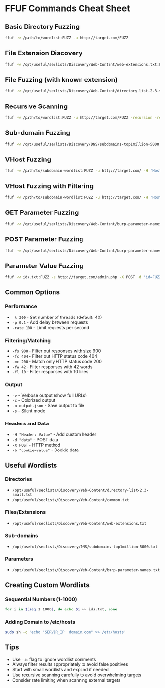 # FFUF Commands Cheat Sheet

## Basic Directory Fuzzing
```bash
ffuf -w /path/to/wordlist:FUZZ -u http://target.com/FUZZ
```

## File Extension Discovery
```bash
ffuf -w /opt/useful/seclists/Discovery/Web-Content/web-extensions.txt:FUZZ -u http://target.com/blog/indexFUZZ
```

## File Fuzzing (with known extension)
```bash
ffuf -w /opt/useful/seclists/Discovery/Web-Content/directory-list-2.3-small.txt:FUZZ -u http://target.com/blog/FUZZ.php
```

## Recursive Scanning
```bash
ffuf -w /path/to/wordlist:FUZZ -u http://target.com/FUZZ -recursion -recursion-depth 1 -e .php -v
```

## Sub-domain Fuzzing
```bash
ffuf -w /opt/useful/seclists/Discovery/DNS/subdomains-top1million-5000.txt:FUZZ -u https://FUZZ.target.com/
```

## VHost Fuzzing
```bash
ffuf -w /path/to/subdomain-wordlist:FUZZ -u http://target.com/ -H 'Host: FUZZ.target.com'
```

## VHost Fuzzing with Filtering
```bash
ffuf -w /path/to/subdomain-wordlist:FUZZ -u http://target.com/ -H 'Host: FUZZ.target.com' -fs 900
```

## GET Parameter Fuzzing
```bash
ffuf -w /opt/useful/seclists/Discovery/Web-Content/burp-parameter-names.txt:FUZZ -u http://target.com/admin.php?FUZZ=key -fs xxx
```

## POST Parameter Fuzzing
```bash
ffuf -w /opt/useful/seclists/Discovery/Web-Content/burp-parameter-names.txt:FUZZ -u http://target.com/admin.php -X POST -d 'FUZZ=key' -H 'Content-Type: application/x-www-form-urlencoded' -fs xxx
```

## Parameter Value Fuzzing
```bash
ffuf -w ids.txt:FUZZ -u http://target.com/admin.php -X POST -d 'id=FUZZ' -H 'Content-Type: application/x-www-form-urlencoded' -fs xxx
```

## Common Options

### Performance
- `-t 200` - Set number of threads (default: 40)
- `-p 0.1` - Add delay between requests
- `-rate 100` - Limit requests per second

### Filtering/Matching
- `-fs 900` - Filter out responses with size 900
- `-fc 404` - Filter out HTTP status code 404
- `-mc 200` - Match only HTTP status code 200
- `-fw 42` - Filter responses with 42 words
- `-fl 10` - Filter responses with 10 lines

### Output
- `-v` - Verbose output (show full URLs)
- `-c` - Colorized output
- `-o output.json` - Save output to file
- `-s` - Silent mode

### Headers and Data
- `-H "Header: Value"` - Add custom header
- `-d "data"` - POST data
- `-X POST` - HTTP method
- `-b "cookie=value"` - Cookie data

## Useful Wordlists

### Directories
- `/opt/useful/seclists/Discovery/Web-Content/directory-list-2.3-small.txt`
- `/opt/useful/seclists/Discovery/Web-Content/common.txt`

### Files/Extensions
- `/opt/useful/seclists/Discovery/Web-Content/web-extensions.txt`

### Sub-domains
- `/opt/useful/seclists/Discovery/DNS/subdomains-top1million-5000.txt`

### Parameters
- `/opt/useful/seclists/Discovery/Web-Content/burp-parameter-names.txt`

## Creating Custom Wordlists

### Sequential Numbers (1-1000)
```bash
for i in $(seq 1 1000); do echo $i >> ids.txt; done
```

### Adding Domain to /etc/hosts
```bash
sudo sh -c 'echo "SERVER_IP  domain.com" >> /etc/hosts'
```

## Tips
- Use `-ic` flag to ignore wordlist comments
- Always filter results appropriately to avoid false positives
- Start with small wordlists and expand if needed
- Use recursive scanning carefully to avoid overwhelming targets
- Consider rate limiting when scanning external targets
